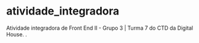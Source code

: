 # atividade_integradora
Atividade integradora de Front End II - Grupo 3 | Turma 7 do CTD da Digital House.
.
